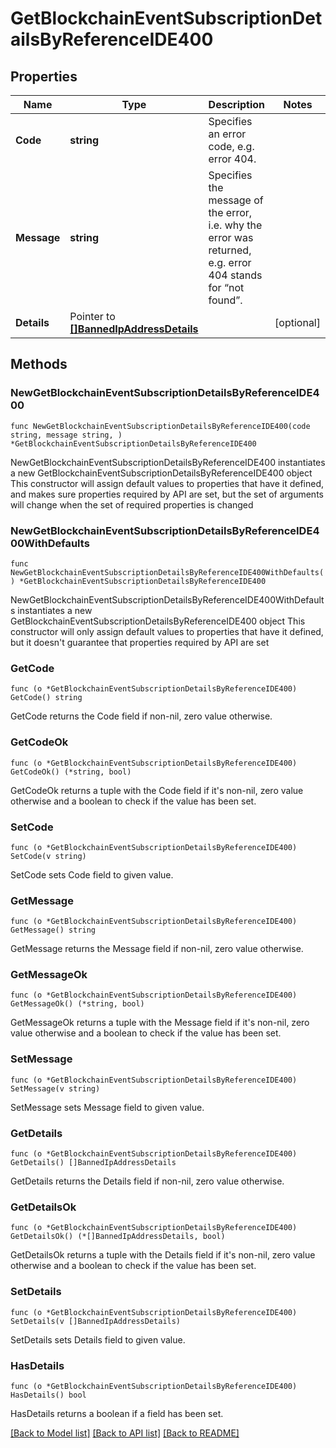 # GetBlockchainEventSubscriptionDetailsByReferenceIDE400

## Properties

Name | Type | Description | Notes
------------ | ------------- | ------------- | -------------
**Code** | **string** | Specifies an error code, e.g. error 404. | 
**Message** | **string** | Specifies the message of the error, i.e. why the error was returned, e.g. error 404 stands for “not found”. | 
**Details** | Pointer to [**[]BannedIpAddressDetails**](BannedIpAddressDetails.md) |  | [optional] 

## Methods

### NewGetBlockchainEventSubscriptionDetailsByReferenceIDE400

`func NewGetBlockchainEventSubscriptionDetailsByReferenceIDE400(code string, message string, ) *GetBlockchainEventSubscriptionDetailsByReferenceIDE400`

NewGetBlockchainEventSubscriptionDetailsByReferenceIDE400 instantiates a new GetBlockchainEventSubscriptionDetailsByReferenceIDE400 object
This constructor will assign default values to properties that have it defined,
and makes sure properties required by API are set, but the set of arguments
will change when the set of required properties is changed

### NewGetBlockchainEventSubscriptionDetailsByReferenceIDE400WithDefaults

`func NewGetBlockchainEventSubscriptionDetailsByReferenceIDE400WithDefaults() *GetBlockchainEventSubscriptionDetailsByReferenceIDE400`

NewGetBlockchainEventSubscriptionDetailsByReferenceIDE400WithDefaults instantiates a new GetBlockchainEventSubscriptionDetailsByReferenceIDE400 object
This constructor will only assign default values to properties that have it defined,
but it doesn't guarantee that properties required by API are set

### GetCode

`func (o *GetBlockchainEventSubscriptionDetailsByReferenceIDE400) GetCode() string`

GetCode returns the Code field if non-nil, zero value otherwise.

### GetCodeOk

`func (o *GetBlockchainEventSubscriptionDetailsByReferenceIDE400) GetCodeOk() (*string, bool)`

GetCodeOk returns a tuple with the Code field if it's non-nil, zero value otherwise
and a boolean to check if the value has been set.

### SetCode

`func (o *GetBlockchainEventSubscriptionDetailsByReferenceIDE400) SetCode(v string)`

SetCode sets Code field to given value.


### GetMessage

`func (o *GetBlockchainEventSubscriptionDetailsByReferenceIDE400) GetMessage() string`

GetMessage returns the Message field if non-nil, zero value otherwise.

### GetMessageOk

`func (o *GetBlockchainEventSubscriptionDetailsByReferenceIDE400) GetMessageOk() (*string, bool)`

GetMessageOk returns a tuple with the Message field if it's non-nil, zero value otherwise
and a boolean to check if the value has been set.

### SetMessage

`func (o *GetBlockchainEventSubscriptionDetailsByReferenceIDE400) SetMessage(v string)`

SetMessage sets Message field to given value.


### GetDetails

`func (o *GetBlockchainEventSubscriptionDetailsByReferenceIDE400) GetDetails() []BannedIpAddressDetails`

GetDetails returns the Details field if non-nil, zero value otherwise.

### GetDetailsOk

`func (o *GetBlockchainEventSubscriptionDetailsByReferenceIDE400) GetDetailsOk() (*[]BannedIpAddressDetails, bool)`

GetDetailsOk returns a tuple with the Details field if it's non-nil, zero value otherwise
and a boolean to check if the value has been set.

### SetDetails

`func (o *GetBlockchainEventSubscriptionDetailsByReferenceIDE400) SetDetails(v []BannedIpAddressDetails)`

SetDetails sets Details field to given value.

### HasDetails

`func (o *GetBlockchainEventSubscriptionDetailsByReferenceIDE400) HasDetails() bool`

HasDetails returns a boolean if a field has been set.


[[Back to Model list]](../README.md#documentation-for-models) [[Back to API list]](../README.md#documentation-for-api-endpoints) [[Back to README]](../README.md)


